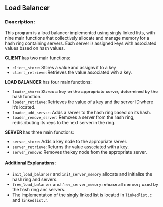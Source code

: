 ## Load Balancer

### Description:

This program is a load balancer implemented using singly linked lists, with nine main functions that collectively allocate and manage memory for a hash ring containing servers. Each server is assigned keys with associated values based on hash values.

**CLIENT** has two main functions:

- `client_store`: Stores a value and assigns it to a key.
- `client_retrieve`: Retrieves the value associated with a key.

**LOAD BALANCER** has four main functions:

- `loader_store`: Stores a key on the appropriate server, determined by the hash function.
- `loader_retrieve`: Retrieves the value of a key and the server ID where it’s located.
- `loader_add_server`: Adds a server to the hash ring based on its hash.
- `loader_remove_server`: Removes a server from the hash ring, redistributing its keys to the next server in the ring.

**SERVER** has three main functions:

- `server_store`: Adds a key node to the appropriate server.
- `server_retrieve`: Returns the value associated with a key.
- `server_remove`: Removes the key node from the appropriate server.

#### Additional Explanations:

- `init_load_balancer` and `init_server_memory` allocate and initialize the hash ring and servers.
- `free_load_balancer` and `free_server_memory` release all memory used by the hash ring and servers.
- The implementation of the singly linked list is located in `linkedlist.c` and `linkedlist.h`.
